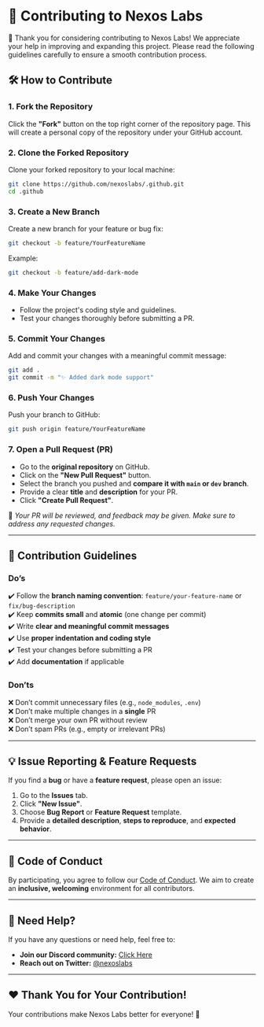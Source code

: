 # 🤝 Contributing to Nexos Labs

🚀 Thank you for considering contributing to Nexos Labs! We appreciate your help in improving and expanding this project. Please read the following guidelines carefully to ensure a smooth contribution process.

## 🛠 How to Contribute

### 1. Fork the Repository

Click the **"Fork"** button on the top right corner of the repository page. This will create a personal copy of the repository under your GitHub account.

### 2. Clone the Forked Repository

Clone your forked repository to your local machine:

```bash
git clone https://github.com/nexoslabs/.github.git
cd .github
```

### 3. Create a New Branch

Create a new branch for your feature or bug fix:

```bash
git checkout -b feature/YourFeatureName
```

Example:

```bash
git checkout -b feature/add-dark-mode
```

### 4. Make Your Changes

- Follow the project's coding style and guidelines.
- Test your changes thoroughly before submitting a PR.

### 5. Commit Your Changes

Add and commit your changes with a meaningful commit message:

```bash
git add .
git commit -m "✨ Added dark mode support"
```

### 6. Push Your Changes

Push your branch to GitHub:

```bash
git push origin feature/YourFeatureName
```

### 7. Open a Pull Request (PR)

- Go to the **original repository** on GitHub.
- Click on the **"New Pull Request"** button.
- Select the branch you pushed and **compare it with `main` or `dev` branch**.
- Provide a clear **title** and **description** for your PR.
- Click **"Create Pull Request"**.

📌 _Your PR will be reviewed, and feedback may be given. Make sure to address any requested changes._

---

## 📌 Contribution Guidelines

### Do’s

✔️ Follow the **branch naming convention**: `feature/your-feature-name` or `fix/bug-description`  
✔️ Keep **commits small** and **atomic** (one change per commit)  
✔️ Write **clear and meaningful commit messages**  
✔️ Use **proper indentation and coding style**  
✔️ Test your changes before submitting a PR  
✔️ Add **documentation** if applicable

### Don’ts

❌ Don’t commit unnecessary files (e.g., `node_modules`, `.env`)  
❌ Don’t make multiple changes in a **single** PR  
❌ Don’t merge your own PR without review  
❌ Don’t spam PRs (e.g., empty or irrelevant PRs)

---

## 💡 Issue Reporting & Feature Requests

If you find a **bug** or have a **feature request**, please open an issue:

1. Go to the **Issues** tab.
2. Click **"New Issue"**.
3. Choose **Bug Report** or **Feature Request** template.
4. Provide a **detailed description**, **steps to reproduce**, and **expected behavior**.

---

## 🔧 Code of Conduct

By participating, you agree to follow our [Code of Conduct](./.github/CODE_OF_CONDUCT.md). We aim to create an **inclusive, welcoming** environment for all contributors.

---

## 🌟 Need Help?

If you have any questions or need help, feel free to:

- **Join our Discord community:** [Click Here](https://discord.gg/H7pVc9aUK2)
- **Reach out on Twitter:** [@nexoslabs](https://twitter.com/nexoslabs)

---

## ❤️ Thank You for Your Contribution!

Your contributions make Nexos Labs better for everyone! 🚀
